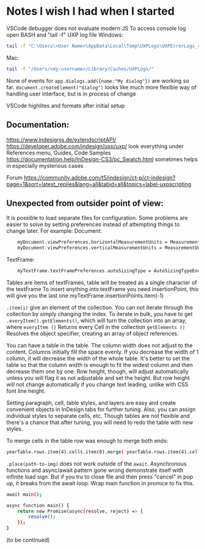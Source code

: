 # Notes I wish I had when I started

VSCode debugger does not evaluate modern JS
To access console log  open BASH and "tail -f" UXP log file
Windows:
```sh 
tail -f "C:\Users\<User Name>\AppData\Local\Temp\UXPLogs\UXPErrorLogs_<date>.log"
```
Mac: 
```sh
tail -f "/Users/<my-username>/Library/Caches/UXPLogs/"
```

None of events for `app.dialogs.add({name:"My dialog"})` are working so far.
`document.createElement("dialog")` looks like much more flexible way of handling user interface, but is in process of change

VSCode highlites and formats after initial setup

## Documentation:
https://www.indesignjs.de/extendscriptAPI/
https://developer.adobe.com/indesign/uxp/uxp/  look everything under References menu, Guides, Code Samples
https://documentation.help/InDesign-CS3/pc_Swatch.html  sometimes helps in especially mysterious cases

Forum
https://community.adobe.com/t5/indesign/ct-p/ct-indesign?page=1&sort=latest_replies&lang=all&tabid=all&topics=label-uxpscripting

## Unexpected from outsider point of view:

It is possible to load separate files for configuration.
Some problems are easier to solve by setting preferences instead of attempting things to change later. For example:
Document:
```sh
    myDocument.viewPreferences.horizontalMeasurementUnits = MeasurementUnits.POINTS;
    myDocument.viewPreferences.verticalMeasurementUnits = MeasurementUnits.POINTS;
```
TextFrame:
```sh
    myTextFrame.textFramePreferences.autoSizingType = AutoSizingTypeEnum.HEIGHT_AND_WIDTH;
```

Tables are items of textFrames, table will be treated as a single character of the textFrame
To insert anything into textFrame you need insertionPoint, this will give you the last one
myTextFrame.insertionPoints.item(-1)

`.item(i)` give an element of the collection. You can not iterate through the collection by simply changing the index.
To iterate in bulk, you have to get `.everyItem().getElements()`, which will turn the collection into an array, where
`everyItem ()` Returns every Cell in the collection
`getElements ()` Resolves the object specifier, creating an array of object references.

You can have a table in the table. The column width does not adjust to the content. Columns initially fill the space evenly. If you decrease the width of 1 column, it will decrease the width of the whole table. It's better to set the table so that the column width is enough to fit the widest column and then decrease them one by one. Row height, though, will adjust automatically unless you will flag it as not adjustable and set the height. But row height will not change automatically if you change text leading, unlike with CSS font line height.

Setting paragraph, cell, table styles, and layers are easy and create convenient objects in InDesign tabs for further tuning. Also, you can assign individual styles to separate cells, etc. Though tables are not flexible and there's a chance that after tuning, you will need to redo the table with new styles. 

To merge cells in the table row was enough to merge both ends:
```sh
yearTable.rows.item(4).cells.item(0).merge( yearTable.rows.item(4).cells.item(4) );
```

`.place(path-to-img)` does not work outside of the `await`. Asynchronous functions and async/await pattern gone wrong demonstrate itself with infinite load sign. But if you tru to close file and then press "cancel" in pop up, it breaks from the await loop. Wrap main function in promice to fix this. 

```sh
await main();

async function main() {
    return new Promise(async(resolve, reject) => {
        resolve();
    });
}
```
(to be continued)